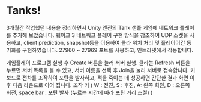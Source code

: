 # Tanks!

3개월간 작업했던 내용을 정리하면서 Unity 엔진의 Tank 샘플 게임에 네트워크 플레이를 추가해 보았습니다.
 퀘이크 3 네트워크 플레이 구현 방식을 참조하여 UDP 소켓을 사용하고, client prediction, snapshot등을 이용하여 클라 위치 처리 및 플레이어간 동기화를 구현하였습니다.
27960 ~ 27969 포트를 사용하고, 인트라넷에서 작동합니다.
 
게임플레이
프로그램 실행 후 Create 버튼을 눌러 서버 실행.
클라는 Refresh 버튼을 누르면 서버 목록을 볼 수 있고, 서버 이름을 선택 후 Join을 눌러 서버로 접속합니다.
키보드로 전차를 조작하여 포탄을 발사하고, 적을 죽이는 데 성공하면 간단한 결과 화면 이후 다음 라운드로 이어 집니다.
조작 키 (  W : 전진, S : 후진, A: 왼쪽 회전, D : 오른쪽 회전, space bar : 포탄 발사 (누르는 시간에 따라 포탄 거리 조절)  )
 
